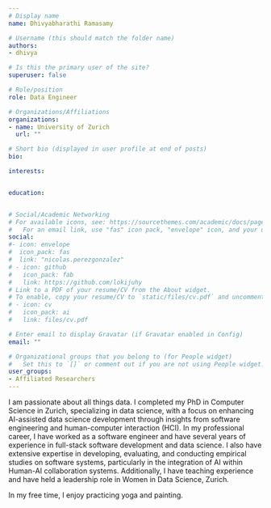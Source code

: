 ```yaml
---
# Display name
name: Dhivyabharathi Ramasamy

# Username (this should match the folder name)
authors:
- dhivya

# Is this the primary user of the site?
superuser: false

# Role/position
role: Data Engineer

# Organizations/Affiliations
organizations:
- name: University of Zurich
  url: ""

# Short bio (displayed in user profile at end of posts)
bio: 

interests:


education:


# Social/Academic Networking
# For available icons, see: https://sourcethemes.com/academic/docs/page-builder/#icons
#   For an email link, use "fas" icon pack, "envelope" icon, and your uzh email up to before the '@'.
social:
#- icon: envelope
#  icon_pack: fas
#  link: "nicolas.perezgonzalez"
# - icon: github
#   icon_pack: fab
#   link: https://github.com/lokijuhy
# Link to a PDF of your resume/CV from the About widget.
# To enable, copy your resume/CV to `static/files/cv.pdf` and uncomment the lines below.
# - icon: cv
#   icon_pack: ai
#   link: files/cv.pdf

# Enter email to display Gravatar (if Gravatar enabled in Config)
email: ""

# Organizational groups that you belong to (for People widget)
#   Set this to `[]` or comment out if you are not using People widget.
user_groups:
- Affiliated Researchers
---
```


I am passionate about all things data. I completed my PhD in Computer Science in Zurich, specializing in data science, with a focus on enhancing AI-assisted data science development through insights from software engineering and human-computer interaction (HCI).
In my professional career, I have worked as a software engineer and have several years of experience in full-stack software development and data science. I also have extensive expertise in developing, evaluating, and conducting empirical studies on software systems, particularly in the integration of AI within Human-AI collaboration systems. Additionally, I have teaching experience and have held a leadership role in Women in Data Science, Zurich.

In my free time, I enjoy practicing yoga and painting.